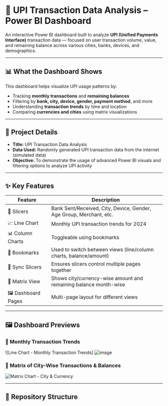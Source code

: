# 💸 UPI Transaction Data Analysis – Power BI Dashboard

An interactive Power BI dashboard built to analyze **UPI (Unified Payments Interface)** transaction data — focused on user transaction volume, value, and remaining balance across various cities, banks, devices, and demographics.

---

## 📊 What the Dashboard Shows

This dashboard helps visualize UPI usage patterns by:
- Tracking **monthly transactions** and **remaining balances**
- Filtering by **bank, city, device, gender, payment method**, and more
- Understanding **transaction trends** by time and location
- Comparing **currencies and cities** using matrix visualizations

---

## 🧾 Project Details

- **Title:** UPI Transaction Data Analysis
- **Data Used:** Randomly generated UPI transaction data from the internet (simulated data)
- **Objective:** To demonstrate the usage of advanced Power BI visuals and filtering options to analyze UPI activity

---

## ✨ Key Features

| Feature              | Description                                                                 |
|----------------------|-----------------------------------------------------------------------------|
| 🔘 Slicers           | Bank Sent/Received, City, Device, Gender, Age Group, Merchant, etc.         |
| 📈 Line Chart        | Monthly UPI transaction trends for 2024                                     |
| 📊 Column Charts     | Toggleable using bookmarks                                                  |
| 📌 Bookmarks         | Used to switch between views (line/column charts, balance/amount)           |
| 🔄 Sync Slicers      | Ensures slicers control multiple pages together                             |
| 🧮 Matrix View       | Shows city/currency-wise amount and remaining balance month-wise            |
| 🖼️ Dashboard Pages   | Multi-page layout for different views                                       |

---

## 🖼️ Dashboard Previews

### 🔹 Monthly Transaction Trends

![Line Chart - Monthly Transaction Trends]
![image](https://github.com/user-attachments/assets/49ffbc34-3d31-4cad-8357-3c153e4db309)


### 🔹 Matrix of City-Wise Transactions & Balances

![Matrix Chart - City & Currency](![image](https://github.com/user-attachments/assets/4c2c7db2-b0f9-46d3-942b-d75fe94e598a)
)

---

## 📂 Repository Structure

